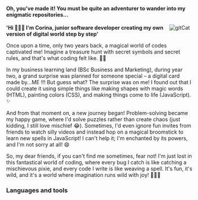 #### Oh, you've made it! You must be quite an adventurer to wander into my enigmatic repositories...

<img align="right" alt="gitCat" with="30px" style="padding-right:10px;" src="https://s3.amazonaws.com/shecodesio-production/uploads/files/000/090/358/original/41e1abdb875258e4b761a29953679da1.jpeg?1689618023"/>

**'Hi 🙋🏻‍♀️ I'm Corina, junior software developer creating my own version of digital world step by step'**

Once upon a time, only two years back, a magical world of codes captivated me! Imagine a treasure hunt with secret symbols and secret rules, and that's what coding felt like. 🏴‍☠️

In my business learning land (BSc Business and Marketing), during year two, a grand surprise was planned for someone special – a digital card made by...ME !!! But guess what? The surprise was on me! I found out that I could create it using simple things like making shapes with magic words (HTML), painting colors (CSS), and making things come to life (JavaScript). ✨

And from that moment on, a new journey began! Problem-solving became my happy game, where I'd solve puzzles rather than create chaos (just kidding, I still love mischief 😂). Sometimes, I'd even ignore fun invites from friends to watch silly videos and instead hop on a magical broomstick to learn new spells in JavaScript! I can't help it; I'm enchanted by its powers, and I'm not sorry at all! 😄

So, my dear friends, if you can't find me sometimes, fear not! I'm just lost in this fantastical world of coding, where every bug I catch is like catching a mischievous pixie, and every code I write is like weaving a spell. It's fun, it's wild, and it's a world where imagination runs wild with joy! 🧙‍♀️🌈

### Languages and tools

<!--
**ecorina/ecorina** is a ✨ _special_ ✨ repository because its `README.md` (this file) appears on your GitHub profile.

Here are some ideas to get you started:

- 🔭 I’m currently working on ...
- 🌱 I’m currently learning ...
- 👯 I’m looking to collaborate on ...
- 🤔 I’m looking for help with ...
- 💬 Ask me about ...
- 📫 How to reach me: ...
- 😄 Pronouns: ...
- ⚡ Fun fact: ...
-->
